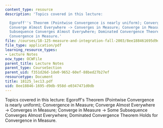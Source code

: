 ```yaml
---
content_type: resource
description: 'Topics covered in this lecture:

  Egoroff''s Theorem (Pointwise Convergence is nearly uniform); Convergence in Measure;
  Converge Almost Everywhere -> Converges in Measure; Converge in Measure -> Some
  Subsequence Converges Almost Everywhere; Dominated Convergence Theorem Holds for
  Convergence in Measure.'
file: /courses/18-125-measure-and-integration-fall-2003/8ee188461695d9db958de0347471d0db_18125_lec13.pdf
file_type: application/pdf
learning_resource_types:
- Lecture Notes
ocw_type: OCWFile
parent_title: Lecture Notes
parent_type: CourseSection
parent_uid: f351d26d-1de0-9652-60ef-88bed27b27ef
resourcetype: Document
title: 18125_lec13.pdf
uid: 8ee18846-1695-d9db-958d-e0347471d0db
---
```

Topics covered in this lecture:
Egoroff's Theorem (Pointwise Convergence is nearly uniform); Convergence in Measure; Converge Almost Everywhere -> Converges in Measure; Converge in Measure -> Some Subsequence Converges Almost Everywhere; Dominated Convergence Theorem Holds for Convergence in Measure.

